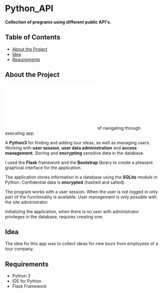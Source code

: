 # Python_API
**Collection of programs using different public API's.**
## Table of Contents

- [About the Project](#about-the-project)
- [Idea](#idea)
- [Requirements](#requirements)


## About the Project

**![Video](README.md "Video")** of navigating through executing app.

A **Python3**  for finding and adding tour ideas, as well as managing users. Working with **user session**, **user data administration** and **access management**. Storing and **encrypting** sensitive data in the database.

I used the **Flask** framework and the **Bootstrap** library to create a pleasant graphical interface for the application. 

The application stores information in a database using the **SQLite** module in Python. Confidential data is **encrypted** (hashed and salted).

The program works with a user session. When the user is not logged in only part of the functionality is available. User management is only possible with the site administrator.

Initializing the application, when there is no user with administrator privileges in the database, requires creating one.

## Idea
The idea for this app was to collect ideas for new tours from employees of a tour company.  

## Requirements

- Python 3
- IDE for Python
- Flask Framework

